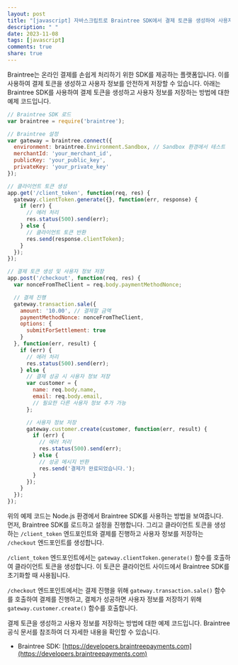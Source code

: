 ```yaml
---
layout: post
title: "[javascript] 자바스크립트로 Braintree SDK에서 결제 토큰을 생성하여 사용자 정보를 저장하는 방법은 무엇인가요?"
description: " "
date: 2023-11-08
tags: [javascript]
comments: true
share: true
---
```


Braintree는 온라인 결제를 손쉽게 처리하기 위한 SDK를 제공하는 플랫폼입니다. 이를 사용하여 결제 토큰을 생성하고 사용자 정보를 안전하게 저장할 수 있습니다. 아래는 Braintree SDK를 사용하여 결제 토큰을 생성하고 사용자 정보를 저장하는 방법에 대한 예제 코드입니다.

```javascript
// Braintree SDK 로드
var braintree = require('braintree');

// Braintree 설정
var gateway = braintree.connect({
  environment: braintree.Environment.Sandbox, // Sandbox 환경에서 테스트
  merchantId: 'your_merchant_id',
  publicKey: 'your_public_key',
  privateKey: 'your_private_key'
});

// 클라이언트 토큰 생성
app.get('/client_token', function(req, res) {
  gateway.clientToken.generate({}, function(err, response) {
    if (err) {
      // 에러 처리
      res.status(500).send(err);
    } else {
      // 클라이언트 토큰 반환
      res.send(response.clientToken);
    }
  });
});

// 결제 토큰 생성 및 사용자 정보 저장
app.post('/checkout', function(req, res) {
  var nonceFromTheClient = req.body.paymentMethodNonce;

  // 결제 진행
  gateway.transaction.sale({
    amount: '10.00', // 결제할 금액
    paymentMethodNonce: nonceFromTheClient,
    options: {
      submitForSettlement: true
    }
  }, function(err, result) {
    if (err) {
      // 에러 처리
      res.status(500).send(err);
    } else {
      // 결제 성공 시 사용자 정보 저장
      var customer = {
        name: req.body.name,
        email: req.body.email,
        // 필요한 다른 사용자 정보 추가 가능
      };

      // 사용자 정보 저장
      gateway.customer.create(customer, function(err, result) {
        if (err) {
          // 에러 처리
          res.status(500).send(err);
        } else {
          // 성공 메시지 반환
          res.send('결제가 완료되었습니다.');
        }
      });
    }
  });
});
```

위의 예제 코드는 Node.js 환경에서 Braintree SDK를 사용하는 방법을 보여줍니다. 먼저, Braintree SDK를 로드하고 설정을 진행합니다. 그리고 클라이언트 토큰을 생성하는 `/client_token` 엔드포인트와 결제를 진행하고 사용자 정보를 저장하는 `/checkout` 엔드포인트를 생성합니다.

`/client_token` 엔드포인트에서는 `gateway.clientToken.generate()` 함수를 호출하여 클라이언트 토큰을 생성합니다. 이 토큰은 클라이언트 사이드에서 Braintree SDK를 초기화할 때 사용됩니다.

`/checkout` 엔드포인트에서는 결제 진행을 위해 `gateway.transaction.sale()` 함수를 호출하여 결제를 진행하고, 결제가 성공하면 사용자 정보를 저장하기 위해 `gateway.customer.create()` 함수를 호출합니다.

결제 토큰을 생성하고 사용자 정보를 저장하는 방법에 대한 예제 코드입니다. Braintree 공식 문서를 참조하여 더 자세한 내용을 확인할 수 있습니다.

- Braintree SDK: [https://developers.braintreepayments.com](https://developers.braintreepayments.com)